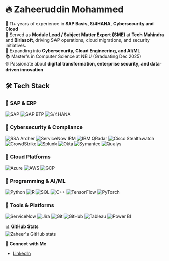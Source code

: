 # 🔥 Zaheeruddin Mohammed

🔧 11+ years of experience in **SAP Basis, S/4HANA, Cybersecurity and Cloud**  
💼 Served as **Module Lead / Subject Matter Expert (SME)** at **Tech Mahindra** and **Birlasoft**, driving SAP operations, cloud migrations, and security initiatives.  
🔐 Expanding into **Cybersecurity, Cloud Engineering, and AI/ML**  
📚 Master's in Computer Science at NEIU (Graduating Dec 2025)  
🌐 Passionate about **digital transformation, enterprise security, and data-driven innovation**  


## 🛠️ Tech Stack

### 🔹 SAP & ERP
![SAP](https://img.shields.io/badge/SAP-0FAAFF?style=for-the-badge&logo=sap&logoColor=white)
![SAP BTP](https://img.shields.io/badge/SAP%20BTP-0FAAFF?style=for-the-badge&logo=sap&logoColor=white)
![S/4HANA](https://img.shields.io/badge/S4HANA-0FAAFF?style=for-the-badge&logo=sap&logoColor=white)

### 🔹 Cybersecurity & Compliance
![RSA Archer](https://img.shields.io/badge/RSA%20Archer-DD0031?style=for-the-badge&logo=rsa&logoColor=white)
![ServiceNow IRM](https://img.shields.io/badge/ServiceNow%20IRM-13AA52?style=for-the-badge&logo=servicenow&logoColor=white)
![IBM QRadar](https://img.shields.io/badge/IBM%20QRadar-054ADA?style=for-the-badge&logo=ibm&logoColor=white)
![Cisco Stealthwatch](https://img.shields.io/badge/Cisco%20Stealthwatch-1BA0D7?style=for-the-badge&logo=cisco&logoColor=white)
![CrowdStrike](https://img.shields.io/badge/CrowdStrike-FE0000?style=for-the-badge&logo=crowdstrike&logoColor=white)
![Splunk](https://img.shields.io/badge/Splunk-000000?style=for-the-badge&logo=splunk&logoColor=white)
![Okta](https://img.shields.io/badge/Okta-007DC1?style=for-the-badge&logo=okta&logoColor=white)
![Symantec](https://img.shields.io/badge/Symantec-FDB913?style=for-the-badge&logo=symantec&logoColor=black)
![Qualys](https://img.shields.io/badge/Qualys-E41E26?style=for-the-badge&logo=qualys&logoColor=white)

### 🔹 Cloud Platforms
![Azure](https://img.shields.io/badge/Azure-0078D4?style=for-the-badge&logo=microsoftazure&logoColor=white)
![AWS](https://img.shields.io/badge/AWS-FF9900?style=for-the-badge&logo=amazonaws&logoColor=white)
![GCP](https://img.shields.io/badge/GCP-4285F4?style=for-the-badge&logo=googlecloud&logoColor=white)

### 🔹 Programming & AI/ML
![Python](https://img.shields.io/badge/Python-3776AB?style=for-the-badge&logo=python&logoColor=white)
![R](https://img.shields.io/badge/R-276DC3?style=for-the-badge&logo=r&logoColor=white)
![SQL](https://img.shields.io/badge/SQL-003B57?style=for-the-badge&logo=databricks&logoColor=white)
![C++](https://img.shields.io/badge/C++-00599C?style=for-the-badge&logo=cplusplus&logoColor=white)
![TensorFlow](https://img.shields.io/badge/TensorFlow-FF6F00?style=for-the-badge&logo=tensorflow&logoColor=white)
![PyTorch](https://img.shields.io/badge/PyTorch-EE4C2C?style=for-the-badge&logo=pytorch&logoColor=white)

### 🔹 Tools & Platforms
![ServiceNow](https://img.shields.io/badge/ServiceNow-13AA52?style=for-the-badge&logo=servicenow&logoColor=white)
![Jira](https://img.shields.io/badge/Jira-0052CC?style=for-the-badge&logo=jira&logoColor=white)
![Git](https://img.shields.io/badge/Git-F05032?style=for-the-badge&logo=git&logoColor=white)
![GitHub](https://img.shields.io/badge/GitHub-181717?style=for-the-badge&logo=github&logoColor=white)
![Tableau](https://img.shields.io/badge/Tableau-E97627?style=for-the-badge&logo=tableau&logoColor=white)
![Power BI](https://img.shields.io/badge/Power%20BI-F2C811?style=for-the-badge&logo=powerbi&logoColor=black)


📊 **GitHub Stats**  
![Zaheer's GitHub stats](https://github-readme-stats.vercel.app/api?username=zaheerm0424&show_icons=true&theme=tokyonight)  

🔗 **Connect with Me**  
- [LinkedIn](https://www.linkedin.com/in/zaheeruddin-mohammed)  


